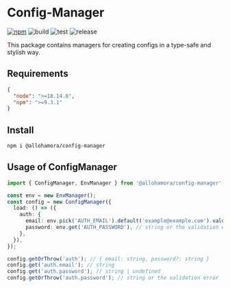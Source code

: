 # Config-Manager

[![npm](https://img.shields.io/npm/v/@allohamora/config-manager)](https://www.npmjs.com/package/@allohamora/config-manager)
![build](https://github.com/allohamora/config-manager/actions/workflows/build.yml/badge.svg)
![test](https://github.com/allohamora/config-manager/actions/workflows/test.yml/badge.svg)
![release](https://github.com/allohamora/config-manager/actions/workflows/release.yml/badge.svg)

This package contains managers for creating configs in a type-safe and stylish way.

## Requirements

```json
{
  "node": ">=18.14.0",
  "npm": ">=9.3.1"
}
```

## Install

```bash
npm i @allohamora/config-manager
```

## Usage of ConfigManager

```typescript
import { ConfigManager, EnvManager } from '@allohamora/config-manager';

const env = new EnvManager();
const config = new ConfigManager({
  load: () => ({
    auth: {
      email: env.pick('AUTH_EMAIL').default('example@example.com').value(), // string
      password: env.get('AUTH_PASSWORD'), // string or the validation error,
    },
  }),
});

config.getOrThrow('auth'); // { email: string, password?: string }
config.get('auth.email'); // string
config.get('auth.password'); // string | undefined
config.getOrThrow('auth.password'); // string or the validation error
```
